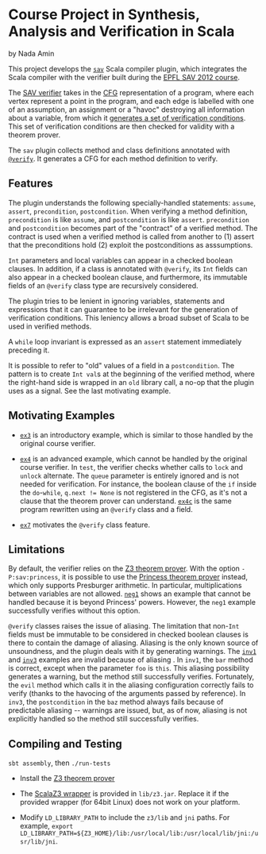 Course Project in Synthesis, Analysis and Verification in Scala
===============================================================
by Nada Amin

This project develops the [`sav`][SavPlugin] Scala compiler plugin,
which integrates the Scala compiler with the verifier built during the
[EPFL SAV 2012 course][sav12].

The [SAV verifier][lazabs] takes in the [CFG][cfg] representation of a
program, where each vertex represent a point in the program, and each
edge is labelled with one of an assumption, an assignment or a "havoc"
destroying all information about a variable, from which it [generates
a set of verification conditions][vcg]. This set of verification
conditions are then checked for validity with a theorem prover.

The `sav` plugin collects method and class definitions annotated with
[`@verify`][verifyAnnotation]. It generates a CFG for each method
definition to verify.

Features
--------

The plugin understands the following specially-handled statements:
`assume`, `assert`, `precondition`, `postcondition`. When verifying a
method definition, `precondition` is like `assume`, and
`postcondition` is like `assert`. `precondition` and `postcondition`
becomes part of the "contract" of a verified method. The contract is
used when a verified method is called from another to (1) assert that
the preconditions hold (2) exploit the postconditions as asssumptions.

`Int` parameters and local variables can appear in a checked boolean
clauses. In addition, if a class is annotated with `@verify`, its
`Int` fields can also appear in a checked boolean clause, and
furthermore, its immutable fields of an `@verify` class type are
recursively considered.

The plugin tries to be lenient in ignoring variables, statements and
expressions that it can guarantee to be irrelevant for the generation
of verification conditions. This leniency allows a broad subset of
Scala to be used in verified methods.

A `while` loop invariant is expressed as an `assert` statement
immediately preceding it.

It is possible to refer to "old" values of a field in a
`postcondition`. The pattern is to create `Int val`s at the beginning
of the verified method, where the right-hand side is wrapped in an
`old` library call, a no-op that the plugin uses as a signal. See the
last motivating example.

Motivating Examples
-------------------

- [`ex3`][ex3] is an introductory example, which is similar to those
  handled by the original course verifier.

- [`ex4`][ex4] is an advanced example, which cannot be handled by the
  original course verifier. In `test`, the verifier checks whether
  calls to `lock` and `unlock` alternate. The `queue` parameter is
  entirely ignored and is not needed for verification. For instance,
  the boolean clause of the `if` inside the `do`-`while`, `q.next !=
  None` is not registered in the CFG, as it's not a clause that the
  theorem prover can understand. [`ex4c`][ex4c] is the same program
  rewritten using an `@verify` class and a field.

- [`ex7`][ex7] motivates the `@verify` class feature.

Limitations
-----------

By default, the verifier relies on the [Z3 theorem prover][z3]. With
the option `-P:sav:princess`, it is possible to use the
[Princess theorem prover][princess] instead, which only supports
Presburger arithmetic. In particular, multiplications between
variables are not allowed. [`neg1`][neg1] shows an example that cannot
be handled because it is beyond Princess' powers. However, the `neg1`
example successfully verifies without this option.

`@verify` classes raises the issue of aliasing. The limitation that
non-`Int` fields must be immutable to be considered in checked boolean
clauses is there to contain the damage of aliasing. Aliasing is the
only known source of unsoundness, and the plugin deals with it by
generating warnings. The [`inv1`][inv1] and [`inv3`][inv3] examples
are invalid because of aliasing . In `inv1`, the `bar` method is
correct, except when the parameter `foo` is `this`. This aliasing
possibility generates a warning, but the method still successfully
verifies. Fortunately, the `evil` method which calls it in the
aliasing configuration correctly fails to verify (thanks to the
havocing of the arguments passed by reference). In `inv3`, the
`postcondition` in the `baz` method always fails because of
predictable aliasing -- warnings are issued, but, as of now, aliasing
is not explicitly handled so the method still successfully verifies.

Compiling and Testing
---------------------
`sbt assembly`, then `./run-tests`

* Install the [Z3 theorem prover][z3]

* The [ScalaZ3 wrapper][ScalaZ3] is provided in `lib/z3.jar`. Replace
  it if the provided wrapper (for 64bit Linux) does not work on your
  platform.

* Modify `LD_LIBRARY_PATH` to include the `z3/lib` and `jni`
  paths. For example, `export LD_LIBRARY_PATH=${Z3_HOME}/lib:/usr/local/lib:/usr/local/lib/jni:/usr/lib/jni`.

[sav12]: http://lara.epfl.ch/w/sav12:top
[princess]: http://www.philipp.ruemmer.org/princess.shtml
[z3]: http://research.microsoft.com/en-us/um/redmond/projects/z3/
[ScalaZ3]: https://github.com/psuter/ScalaZ3
[SavPlugin]: https://github.com/namin/sav/blob/master/src/main/scala/net/namin/sav/SavPlugin.scala
[lazabs]: https://github.com/namin/sav/blob/master/src/main/scala/lazabs
[cfg]: https://github.com/namin/sav/blob/master/src/main/scala/lazabs/cfg/CFG.scala
[vcg]: https://github.com/namin/sav/blob/master/src/main/scala/lazabs/vcg/VCG.scala
[verifyAnnotation]: https://github.com/namin/sav/blob/master/src/main/scala/net/namin/sav/annotation/verify.scala
[neg1]: https://github.com/namin/sav/blob/master/test/neg1.scala
[ex3]: https://github.com/namin/sav/blob/master/test/ex3.scala
[ex4]: https://github.com/namin/sav/blob/master/test/ex4.scala
[ex4c]: https://github.com/namin/sav/blob/master/test/ex4c.scala
[ex7]: https://github.com/namin/sav/blob/master/test/ex7.scala
[inv1]: https://github.com/namin/sav/blob/master/test/inv1.scala
[inv3]: https://github.com/namin/sav/blob/master/test/inv3.scala
